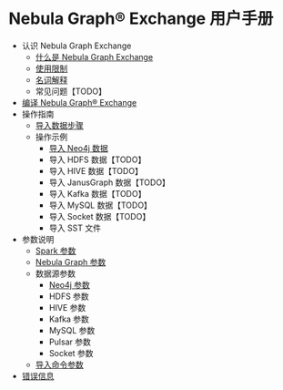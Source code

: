 # Nebula Graph&reg; Exchange 用户手册

- 认识 Nebula Graph Exchange
  - [什么是 Nebula Graph Exchange](about-exchange/ex-ug-what-is-exchange.md)
  - [使用限制](about-exchange/ex-ug-limitations.md)
  - [名词解释](about-exchange/ex-ug-terms.md)
  - 常见问题【TODO】
- [编译 Nebula Graph&reg; Exchange](ex-ug-compile.md)
- 操作指南
  - [导入数据步骤](use-exchange/ex-ug-import-steps.md)
  - 操作示例
    - [导入 Neo4j 数据](use-exchange/ex-ug-import-from-neo4j.md)
    - 导入 HDFS 数据【TODO】
    - 导入 HIVE 数据【TODO】
    - 导入 JanusGraph 数据【TODO】
    - 导入 Kafka 数据【TODO】
    - 导入 MySQL 数据【TODO】
    - 导入 Socket 数据【TODO】
    - 导入 SST 文件
- 参数说明
  - [Spark 参数](parameter-reference/ex-ug-paras-spark.md)
  - [Nebula Graph 参数](parameter-reference/ex-ug-paras-nebulagraph.md)
  - 数据源参数
    - [Neo4j 参数](parameter-reference/ex-ug-paras-neo4j.md)
    - HDFS 参数
    - HIVE 参数
    - Kafka 参数
    - MySQL 参数
    - Pulsar 参数
    - Socket 参数
  - [导入命令参数](parameter-reference/ex-ug-para-import-command.md)
- [错误信息](parameter-reference/ex-ug-error-message.md)
